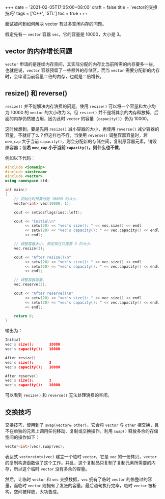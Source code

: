 +++
date = '2021-02-05T17:05:00+08:00'
draft = false
title = 'vector的交换技巧'
tags = ['C++', 'STL']
toc = true
+++

面试被问到如何解决 vector 有过多空闲内存的问题。

假定先有一 `vector` 容器 `vec`，它的容量是 10000，大小是 3。

## vector 的内存增长问题

`vector` 申请的是连续内存空间，其实际分配的内存比当前所需的内存要多一些，也就是说，`vector` 容器预留了一些额外的存储区。而当 `vector` 需要分配新的内存时，会申请当前容量二倍的内存，也就是二倍增长。

## resize() 和 reverse()

`resize()` 并不能解决内存浪费的问题。使用 `resize()` 可以将一个容量和大小均为 10000 的 `vector` 的大小改为 3，但 `resize()` 并不是将其余的内存释放掉，后面的内存仍然被占用，因为此时 `vector` 的容量（`capacity()`）仍为 10000。

这时候想到，要是先用 `resize()` 减小容器的大小，再使用 `reverse()` 减少容器的容量，不就好了么？但这样也不行，当使用 `reverse()` 调整容器容量时，若 `new_cap` 大于当前 `capacity()`，则会分配新的存储空间，复制原容器元素，销毁原容器；但**若 `new_cap` 小于当前 `capacity()`，则什么也不做**。

例如以下代码：

```c++
#include <iomanip>
#include <iostream>
#include <vector>
using namespace std;

int main()
{
    // 初始化时预算分配 10000 的大小.
    vector<int> vec(10000, 1);

    cout << setiosflags(ios::left);

    cout << "Initial\n"
         << setw(20) << "vec's size(): " << vec.size() << endl
         << setw(20) << "vec's capacity(): " << vec.capacity() << endl
         << endl;

    // 调整容器大小. 假定现在只需要 3 的大小.
    vec.resize(3);

    cout << "After resize()\n"
         << setw(20) << "vec's size(): " << vec.size() << endl
         << setw(20) << "vec's capacity(): " << vec.capacity() << endl
         << endl;

    // 调整容器容量.
    vec.reserve(3);

    cout << "After reserve()\n"
         << setw(20) << "vec's size(): " << vec.size() << endl
         << setw(20) << "vec's capacity(): " << vec.capacity() << endl
         << endl;

    return 0;
}

```

输出为：

```c++
Initial
vec's size():       10000
vec's capacity():   10000

After resize()
vec's size():       3
vec's capacity():   10000

After reserve()
vec's size():       3
vec's capacity():   10000

```

可以看到 `resize()` 和 `reverse()` 无法处理浪费的空间。

## 交换技巧

交换技巧，使用到了 `swap(vector& other)`，它会将 `vector` 与 `other` 相交换，且不在单独的元素上调用任何移动、复制或交换操作。利用 `swap()` 释放多余的存储空间的操作如下：

```c++
vector<int>(vec).swap(vec);

```

表达式 `vector<int>(vec)` 建立一个临时 `vector`，它是 `vec` 的一份拷贝，`vector` 的复制构造函数做了这个工作。并且，这个复制品只复制了复制元素所需要的内存，所以这个临时 `vector` 没有多余的容量。

然后，让临时 `vector` 和 `vec` 交换数据，`vec` 拥有了临时 `vector` 的修整过的容量，而临时 `vector` 则拥有了发胀的容量。最后语句执行完毕，临时 `vector` 被析构，空间被释放，大功告成。
